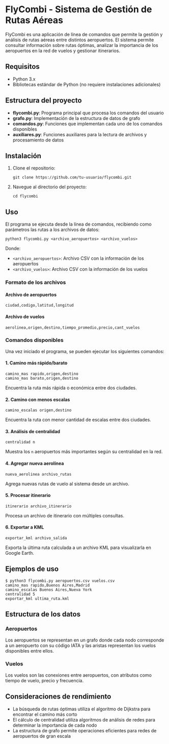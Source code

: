 # FlyCombi - Sistema de Gestión de Rutas Aéreas

FlyCombi es una aplicación de línea de comandos que permite la gestión y análisis de rutas aéreas entre distintos aeropuertos. El sistema permite consultar información sobre rutas óptimas, analizar la importancia de los aeropuertos en la red de vuelos y gestionar itinerarios.

## Requisitos

- Python 3.x
- Bibliotecas estándar de Python (no requiere instalaciones adicionales)

## Estructura del proyecto

- **flycombi.py**: Programa principal que procesa los comandos del usuario
- **grafo.py**: Implementación de la estructura de datos de grafo
- **comandos.py**: Funciones que implementan cada uno de los comandos disponibles
- **auxiliares.py**: Funciones auxiliares para la lectura de archivos y procesamiento de datos

## Instalación

1. Clone el repositorio:
   ```
   git clone https://github.com/tu-usuario/flycombi.git
   ```

2. Navegue al directorio del proyecto:
   ```
   cd flycombi
   ```

## Uso

El programa se ejecuta desde la línea de comandos, recibiendo como parámetros las rutas a los archivos de datos:

```
python3 flycombi.py <archivo_aeropuertos> <archivo_vuelos>
```

Donde:
- `<archivo_aeropuertos>`: Archivo CSV con la información de los aeropuertos
- `<archivo_vuelos>`: Archivo CSV con la información de los vuelos

### Formato de los archivos

#### Archivo de aeropuertos
```
ciudad,codigo,latitud,longitud
```

#### Archivo de vuelos
```
aerolinea,origen,destino,tiempo_promedio,precio,cant_vuelos
```

### Comandos disponibles

Una vez iniciado el programa, se pueden ejecutar los siguientes comandos:

#### 1. Camino más rápido/barato
```
camino_mas rapido,origen,destino
camino_mas barato,origen,destino
```
Encuentra la ruta más rápida o económica entre dos ciudades.

#### 2. Camino con menos escalas
```
camino_escalas origen,destino
```
Encuentra la ruta con menor cantidad de escalas entre dos ciudades.

#### 3. Análisis de centralidad
```
centralidad n
```
Muestra los `n` aeropuertos más importantes según su centralidad en la red.

#### 4. Agregar nueva aerolínea
```
nueva_aerolinea archivo_rutas
```
Agrega nuevas rutas de vuelo al sistema desde un archivo.

#### 5. Procesar itinerario
```
itinerario archivo_itinerario
```
Procesa un archivo de itinerario con múltiples consultas.

#### 6. Exportar a KML
```
exportar_kml archivo_salida
```
Exporta la última ruta calculada a un archivo KML para visualizarla en Google Earth.

## Ejemplos de uso

```
$ python3 flycombi.py aeropuertos.csv vuelos.csv
camino_mas rapido,Buenos Aires,Madrid
camino_escalas Buenos Aires,Nueva York
centralidad 5
exportar_kml ultima_ruta.kml
```

## Estructura de los datos

### Aeropuertos
Los aeropuertos se representan en un grafo donde cada nodo corresponde a un aeropuerto con su código IATA y las aristas representan los vuelos disponibles entre ellos.

### Vuelos
Los vuelos son las conexiones entre aeropuertos, con atributos como tiempo de vuelo, precio y frecuencia.

## Consideraciones de rendimiento

- La búsqueda de rutas óptimas utiliza el algoritmo de Dijkstra para encontrar el camino más corto
- El cálculo de centralidad utiliza algoritmos de análisis de redes para determinar la importancia de cada nodo
- La estructura de grafo permite operaciones eficientes para redes de aeropuertos de gran escala
